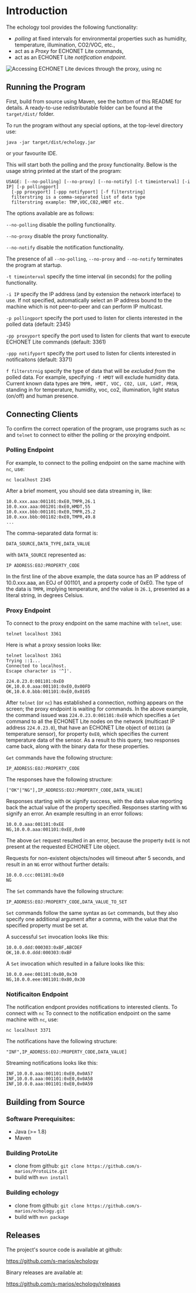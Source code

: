 Introduction
============

The echology tool provides the following functionality:

* *polling* at fixed intervals for environmental properties such as humidity, temperature, illumination, CO2/VOC, etc.,
* act as a *Proxy* for ECHONET Lite commands,
* act as an ECHONET Lite *notification endpoint*.

![Accessing ECHONET Lite devices through the proxy, using nc](assets/echology.gif)

Running the Program
-------------------
First, build from source using Maven, see the bottom of this README for details.
A ready-to-use redistributable folder can be found at the `target/dist/` folder.

To run the program without any special options, at the top-level directory use:
```
java -jar target/dist/echology.jar
```
or your favourite IDE.

This will start both the polling and the proxy functionality. Bellow is the usage string printed at the start of the program:

```
USAGE: [--no-polling] [--no-proxy] [--no-notify] [-t timeinterval] [-i IP] [-p pollingport]
  [-pp proxyport] [-ppp notifyport] [-f filterstring]
  filterstring is a comma-separated list of data type
  filterstring example: TMP,VOC,C02,HMDT etc.
```

The options available are as follows:

`--no-polling` disable the polling functionality.

`--no-proxy` disable the proxy functionality.

`--no-notify` disable the notification functionality.

The presence of all `--no-polling`, `--no-proxy` and `--no-notify`  terminates the program at startup.

`-t timeinterval` specify the time interval (in seconds) for the polling functionality.

`-i IP` specify the IP address (and by extension the network interface) to use. If not specified, automatically select an IP address bound to the machine which is not peer-to-peer and can perform IP multicast.

`-p pollingport` specify the port used to listen for clients interested in the polled data (default: 2345)

`-pp proxyport` specify the port used to listen for clients that want to execute ECHONET Lite commands (default: 3361)

`-ppp notifyport` specify the port used to listen for clients interested in notificaitons (default: 3371)

`f filterstrnig` specify the type of data that will be *excluded from* the polled data. For example, specifying `-f HMDT` will exclude humidity data. Current known data types are `TMPR, HMDT, VOC, CO2, LUX, LGHT, PRSN`, standing in for temperature, humidity, voc, co2, illumination, light status (on/off) and human presence.

Connecting Clients
------------------

To confirm the correct operation of the program, use programs such as `nc` and `telnet` to connect to either the polling or the proxying endpoint.

### Polling Endpoint


For example, to connect to the polling endpoint on the same machine with `nc`, use:
```
nc localhost 2345
```

After a brief moment, you should see data streaming in, like:
```
10.0.xxx.aaa:001101:0xE0,TMPR,26.1
10.0.xxx.aaa:001201:0xE0,HMDT,55
10.0.xxx.bbb:001101:0xE0,TMPR,25.2
10.0.xxx.bbb:001102:0xE0,TMPR,49.8
...
```
The comma-separated data format is:
```
DATA_SOURCE,DATA_TYPE,DATA_VALUE
```

with `DATA_SOURCE` represented as:
```
IP ADDRESS:EOJ:PROPERTY_CODE
```

In the first line of the above example, the data source has an IP address of 10.0.xxx.aaa, an EOJ of 001101, and a property code of 0xE0. The type of the data is `TMPR`, implying temperature, and the value is `26.1`, presented as a literal string, in degrees Celsius.

### Proxy Endpoint

To connect to the proxy endpoint on the same machine with `telnet`, use:
```
telnet localhost 3361
```

Here is what a proxy session looks like:
```
telnet localhost 3361
Trying ::1...
Connected to localhost.
Escape character is '^]'.

224.0.23.0:001101:0xE0
OK,10.0.0.aaa:001101:0xE0,0x00FD
OK,10.0.0.bbb:001101:0xE0,0x0105

```

After `telnet` (or `nc`) has established a connection, nothing appears on the screen; the proxy endpoint is waiting for commands. In the above example, the command issued was `224.0.23.0:001101:0xE0` which specifies a `Get` command to all the ECHONET Lite nodes on the network (multicast IP address `224.0.23.0`), that have an ECHONET Lite object of `001101` (a temperature sensor), for property `0xE0`, which specifies the current temperature data of the sensor. As a result to this query, two responses came back, along with the binary data for these properties.

`Get` commands have the following structure:
```
IP_ADDRESS:EOJ:PROPERTY_CODE
```

The responses have the following structure:
```
["OK"|"NG"],IP_ADDRESS:EOJ:PROPERTY_CODE,DATA_VALUE]
```
Responses starting with `OK` signify success, with the data value reporting back the actual value of the property specified. Responses starting with `NG` signify an error. An example resulting in an error follows:

```
10.0.0.aaa:001101:0xEE
NG,10.0.0.aaa:001101:0xEE,0x00
```
The above `Get` request resulted in an error, because the property `0xEE` is not present at the requested ECHONET Lite object.

Requests for non-existent objects/nodes will timeout after 5 seconds, and result in an `NG` error without further details:
```
10.0.0.ccc:001101:0xE0
NG
```

The `Set` commands have the following structure:
```
IP_ADDRESS:EOJ:PROPERTY_CODE,DATA_VALUE_TO_SET
```

`Set` commands follow the same syntax as `Get` commands, but they also specify one additional argument after a comma, with the value that the specified property must be set at.

A successful `Set` invocation looks like this:
```
10.0.0.ddd:000303:0xBF,ABCDEF
OK,10.0.0.ddd:000303:0xBF
```

A `Set` invocation which resulted in a failure looks like this:
```
10.0.0.eee:001101:0x80,0x30
NG,10.0.0.eee:001101:0x80,0x30
```
### Notificaiton Endpoint

The notification endpont provides notifications to interested clients. To connect with `nc`
To connect to the notification endpoint on the same machine with `nc`, use:
```
nc localhost 3371
```

The notifications have the following structure:
```
"INF",IP_ADDRESS:EOJ:PROPERTY_CODE,DATA_VALUE]
```

Streaming notifications looks like this:
```
INF,10.0.0.aaa:001101:0xE0,0x0A57
INF,10.0.0.aaa:001101:0xE0,0x0A58
INF,10.0.0.aaa:001101:0xE0,0x0A59
```

Building from Source
--------------------
### Software Prerequisites:
* Java (>= 1.8)
* Maven

### Building ProtoLite
* clone from github: `git clone https://github.com/s-marios/ProtoLite.git`
* build with `mvn install`

### Building echology
* clone from github: `git clone https://github.com/s-marios/echology.git`
* build with `mvn package`

Releases
----------------
The project's source code is available at github:

<https://github.com/s-marios/echology>


Binary releases are available at:

<https://github.com/s-marios/echology/releases>
